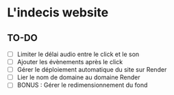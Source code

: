 # L'indecis website

## TO-DO

- [ ] Limiter le délai audio entre le click et le son
- [ ] Ajouter les évènements après le click
- [ ] Gérer le déploiement automatique du site sur Render
- [ ] Lier le nom de domaine au domaine Render
- [ ] BONUS : Gérer le redimensionnement du fond